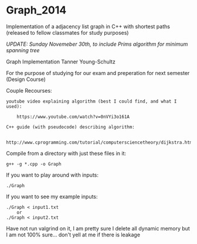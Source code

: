 Graph_2014
==========

Implementation of a adjacency list graph in C++ with shortest paths (released to fellow classmates for study purposes)

*UPDATE: Sunday Novemeber 30th, to include Prims algorithm for minimum spanning tree*

Graph Implementation
Tanner Young-Schultz

For the purpose of studying for our exam and preperation for next semester (Design Course)

Couple Recourses:

	youtube video explaining algorithm (best I could find, and what I used):
	
		https://www.youtube.com/watch?v=0nVYi3o161A

	C++ guide (with pseudocode) describing algorithm:
	
		http://www.cprogramming.com/tutorial/computersciencetheory/dijkstra.html

Compile from a directory with just these files in it:
	
	g++ -g *.cpp -o Graph

If you want to play around with inputs:
	
	./Graph

If you want to see my example inputs:
	
	./Graph < input1.txt
		or
	./Graph < input2.txt


Have not run valgrind on it, I am pretty sure I delete all dynamic memory but I am not 100%
sure... don't yell at me if there is leakage
